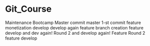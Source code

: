 # Git_Course
Maintenance Bootcamp
Master commit
master 1-st commit
feature monetization
develop
develop again
feature branch creation
feature
develop
and dev again! Round 2
and develop again!
Feature Round 2
feature
develop

